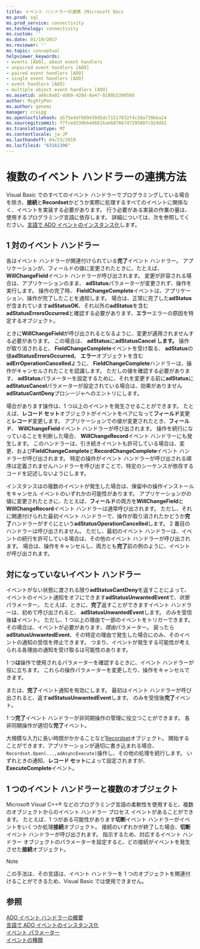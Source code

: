 ```yaml
---
title: イベント ハンドラーの連携 |Microsoft Docs
ms.prod: sql
ms.prod_service: connectivity
ms.technology: connectivity
ms.custom: ''
ms.date: 01/19/2017
ms.reviewer: ''
ms.topic: conceptual
helpviewer_keywords:
- events [ADO], about event handlers
- unpaired event handlers [ADO]
- paired event handlers [ADO]
- single event handlers [ADO]
- event handlers [ADO]
- multiple object event handlers [ADO]
ms.assetid: a86c8a02-dd69-420d-8a47-0188b339858d
author: MightyPen
ms.author: genemi
manager: craigg
ms.openlocfilehash: a575e4df609430d5dc71517032f4c3da739bba24
ms.sourcegitcommit: f7fced330b64d6616aeb8766747295807c92dd41
ms.translationtype: MT
ms.contentlocale: ja-JP
ms.lasthandoff: 04/23/2019
ms.locfileid: "63161396"
---
```

# <a name="how-event-handlers-work-together"></a>複数のイベント ハンドラーの連携方法
Visual Basic でのすべてのイベント ハンドラーでプログラミングしている場合を除き、**接続**と**Recordset**かどうか実際に処理するすべてのイベントに関係なく、イベントを実装する必要があります。 行う必要がある実装の作業の量は、使用するプログラミング言語に依存します。 詳細については、次を参照してください。[言語で ADO イベントのインスタンス化](../../../ado/guide/data/ado-event-instantiation-by-language.md)します。  
  
## <a name="paired-event-handlers"></a>1 対のイベント ハンドラー  
 各はイベント ハンドラーが関連付けられている**完了**イベント ハンドラー。 アプリケーションが、フィールドの値に変更されたときに、たとえば、 **WillChangeField**イベント ハンドラーが呼び出されます。 変更が許容される場合は、アプリケーションのまま、 **adStatus**パラメーターが変更されず、操作を実行します。 操作の完了時、 **FieldChangeComplete**イベントは、アプリケーション、操作が完了したことを通知します。 場合は、正常に完了した**adStatus**が含まれています**adStatusOK**、それ以外の**adStatus**を含む**adStatusErrorsOccurred**と確認する必要があります、**エラー**エラーの原因を特定するオブジェクト。  
  
 ときに**WillChangeField**が呼び出されるとなるように、変更が適用されませんする必要があります。 この場合は、 **adStatus**に**adStatusCancel します。** 操作が取り消されると、 **FieldChangeComplete**イベントを受け取る、 **adStatus**の値**adStatusErrorsOccurred**。 **エラー**オブジェクトを含む**adErrOperationCancelled**ように、 **FieldChangeComplete**ハンドラーは、操作がキャンセルされたことを認識します。 ただしの値を確認する必要があります、 **adStatus**パラメーターを設定するために、それを変更する前に**adStatus**に**adStatusCancel**パラメーターが設定されている場合は、効果がありません**adStatusCantDeny**プロシージャへのエントリにします。  
  
 場合があります操作は、1 つ以上のイベントを発生させることができます。 たとえば、**レコード セット**オブジェクトがイベントをペアになって**フィールド**変更と**レコード**変更します。 アプリケーションでの値が変更されたとき、**フィールド**、 **WillChangeField**イベント ハンドラーが呼び出されます。 操作を続行になっていることを判断した場合、 **WillChangeRecord**イベント ハンドラーにも発生します。 このハンドラーは、引き続きイベントも許可している場合は、変更、および**FieldChangeComplete**と**RecordChangeComplete**イベント ハンドラーが呼び出されます。 特定の操作がイベント ハンドラーが呼び出される順序は定義されませんハンドラーを呼び出すことで、特定のシーケンスが依存するコードを記述しないようにします。  
  
 インスタンスはの複数のイベントが発生した場合は、保留中の操作インストールをキャンセル イベントのいずれかの可能性があります。 アプリケーションがの値に変更されたときに、たとえば、**フィールド**の両方を**WillChangeField**と**WillChangeRecord**イベント ハンドラーは通常呼び出されます。 ただし、それに関連付けられた最初イベント ハンドラーで、操作が取り消されたかどうか**完了**ハンドラーがすぐにという**adStatusOperationCancelled**します。 2 番目のハンドラーは呼び出されません。 ただし、最初のイベント ハンドラーは、イベントの続行を許可している場合は、その他のイベント ハンドラーが呼び出されます。 場合は、操作をキャンセルし、両方とも**完了**前の例のように、イベントが呼び出されます。  
  
## <a name="unpaired-event-handlers"></a>対になっていないイベント ハンドラー  
 イベントがない状態に渡される限り**adStatusCantDeny**を返すことによって、イベントのイベント通知をオフにできます**adStatusUnwantedEvent**で、*状態*パラメーター。 たとえば、ときに、**完了**返すことができますイベント ハンドラーは、初めて呼び出されると、 **adStatusUnwantedEvent**します。 のみを受信後**は**イベント。 ただし、1 つ以上の理由で一部のイベントをトリガーできます。 その場合は、イベントが必要があります、*理由*パラメーター。 戻ったら**adStatusUnwantedEvent**、その特定の理由で発生した場合にのみ、そのイベントの通知の受信を停止できます。 つまり、イベントが発生する可能性が考えられる各理由の通知を受け取るは可能性のあります。  
  
 1 つ**は**操作で使用されるパラメーターを確認するときに、イベント ハンドラーが役に立ちます。 これらの操作パラメーターを変更したり、操作をキャンセルできます。  
  
 または、**完了**イベント通知を有効にします。 最初はイベント ハンドラーが呼び出されると、返す**adStatusUnwantedEvent**します。 のみを受信後**完了**イベント。  
  
 1 つ**完了**イベント ハンドラーが非同期操作の管理に役立つことができます。 各非同期操作が適切な**完了**イベント。  
  
 大規模な入力に長い時間がかかることなど[Recordset](../../../ado/reference/ado-api/recordset-object-ado.md)オブジェクト。 開始することができます、アプリケーションが適切に書き込まれる場合、`Recordset.Open(...,adAsyncExecute)`操作し、その他の処理を続行します。 いずれときの通知、**レコード セット**によって設定されますが、 **ExecuteComplete**イベント。  
  
## <a name="single-event-handlers-and-multiple-objects"></a>1 つのイベント ハンドラーと複数のオブジェクト  
 Microsoft Visual C++® などのプログラミング言語の柔軟性を使用すると、複数のオブジェクトからのイベント ハンドラー プロセス イベントがあることができます。 たとえば、1 つがある可能性があります**切断**イベント ハンドラーがイベントをいくつか処理**接続**オブジェクト。 接続のいずれかが終了した場合、**切断**イベント ハンドラーが呼び出されます。 指示するため、対応するイベント ハンドラー オブジェクトのパラメーターを設定すると、どの接続がイベントを発生させた**接続**オブジェクト。  
  
> [!NOTE]
>  この手法は、その言語は、イベント ハンドラーを 1 つのオブジェクトを関連付けることができるため、Visual Basic では使用できません。  
  
## <a name="see-also"></a>参照  
 [ADO イベント ハンドラーの概要](../../../ado/guide/data/ado-event-handler-summary.md)   
 [言語で ADO イベントのインスタンス化](../../../ado/guide/data/ado-event-instantiation-by-language.md)   
 [イベント パラメーター](../../../ado/guide/data/event-parameters.md)   
 [イベントの種類](../../../ado/guide/data/types-of-events.md)

